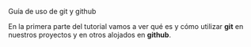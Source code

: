 Guía de uso de git y github

En la primera parte del tutorial vamos a ver qué es y cómo utilizar **git** en nuestros proyectos y en otros alojados en **github**.
